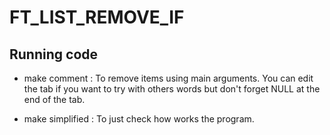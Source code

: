 # FT_LIST_REMOVE_IF

## Running code
- make comment : To remove items using main arguments. You can edit the tab if you want to try with others words but don't forget NULL at the end of the tab.

- make simplified : To just check how works the program.
